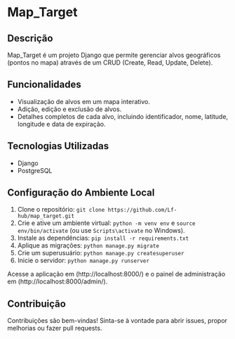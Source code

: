 # Map_Target

## Descrição
Map_Target é um projeto Django que permite gerenciar alvos geográficos (pontos no mapa) através de um CRUD (Create, Read, Update, Delete).

## Funcionalidades
- Visualização de alvos em um mapa interativo.
- Adição, edição e exclusão de alvos.
- Detalhes completos de cada alvo, incluindo identificador, nome, latitude, longitude e data de expiração.

## Tecnologias Utilizadas
- Django
- PostgreSQL

## Configuração do Ambiente Local
1. Clone o repositório: `git clone https://github.com/Lf-hub/map_target.git`
2. Crie e ative um ambiente virtual: `python -m venv env` e `source env/bin/activate` (ou use `Scripts\activate` no Windows).
3. Instale as dependências: `pip install -r requirements.txt`
4. Aplique as migrações: `python manage.py migrate`
5. Crie um superusuário: `python manage.py createsuperuser`
6. Inicie o servidor: `python manage.py runserver`

Acesse a aplicação em (http://localhost:8000/) e o painel de administração em (http://localhost:8000/admin/).

## Contribuição
Contribuições são bem-vindas! Sinta-se à vontade para abrir issues, propor melhorias ou fazer pull requests.

